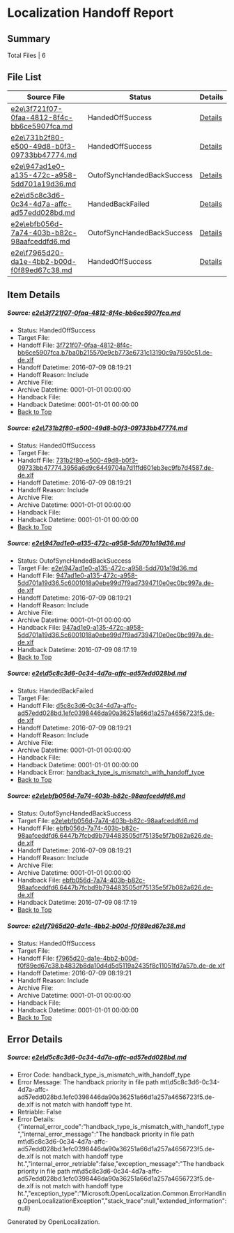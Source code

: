 # <a name='report-top'></a> Localization Handoff Report

## Summary
 Total Files | 6

## File List
 Source File | Status | Details 
 ----------- | ------ | ------- 
 [e2e\3f721f07-0faa-4812-8f4c-bb6ce5907fca.md](https://github.com/OpenLocalizationTestOrg/oltest/blob/27ac2241495bc598aa400390d218a2c3feb58a71/e2e/3f721f07-0faa-4812-8f4c-bb6ce5907fca.md) | HandedOffSuccess | [Details](#489cc34b7585ba9ab0524e7e6d3695c2bc7509df2)
 [e2e\731b2f80-e500-49d8-b0f3-09733bb47774.md](https://github.com/OpenLocalizationTestOrg/oltest/blob/1fea603491151e700c1806ebc3b2ec0f574abd71/e2e/731b2f80-e500-49d8-b0f3-09733bb47774.md) | HandedOffSuccess | [Details](#49d89aa5eb0913a721530e1c65f8d57625a661ff3)
 [e2e\947ad1e0-a135-472c-a958-5dd701a19d36.md](https://github.com/OpenLocalizationTestOrg/oltest/blob/75bd83bc29c6d0b611ee34a102f03ffbf50e193e/e2e/947ad1e0-a135-472c-a958-5dd701a19d36.md) | OutofSyncHandedBackSuccess | [Details](#451d060da3f988ec5cfd1b39845d8b28514471e74)
 [e2e\d5c8c3d6-0c34-4d7a-affc-ad57edd028bd.md](https://github.com/OpenLocalizationTestOrg/oltest/blob/65479f94d954fec0d2ad54b87db2997581c62d97/e2e/d5c8c3d6-0c34-4d7a-affc-ad57edd028bd.md) | HandedBackFailed | [Details](#6ecadf7767d3176726b423a5ffb9dffb8497d85c6)
 [e2e\ebfb056d-7a74-403b-b82c-98aafceddfd6.md](https://github.com/OpenLocalizationTestOrg/oltest/blob/bae8fd2a11c0a6ba49d93435e26e8927125df0b0/e2e/ebfb056d-7a74-403b-b82c-98aafceddfd6.md) | OutofSyncHandedBackSuccess | [Details](#e0623f2245d3d20513c097cf421471f89a6957927)
 [e2e\f7965d20-da1e-4bb2-b00d-f0f89ed67c38.md](https://github.com/OpenLocalizationTestOrg/oltest/blob/27ac2241495bc598aa400390d218a2c3feb58a71/e2e/f7965d20-da1e-4bb2-b00d-f0f89ed67c38.md) | HandedOffSuccess | [Details](#d976ca058868d09f8d2111f1c5d121c3cb1d0ade8)

## Item Details
##### <a name='489cc34b7585ba9ab0524e7e6d3695c2bc7509df2'></a> Source: [e2e\3f721f07-0faa-4812-8f4c-bb6ce5907fca.md](https://github.com/OpenLocalizationTestOrg/oltest/blob/27ac2241495bc598aa400390d218a2c3feb58a71/e2e/3f721f07-0faa-4812-8f4c-bb6ce5907fca.md)
* Status: HandedOffSuccess
* Target File: 
* Handoff File: [3f721f07-0faa-4812-8f4c-bb6ce5907fca.b7ba0b215570e9cb773e6731c13190c9a7950c51.de-de.xlf](https://github.com/OpenLocalizationTestOrg/olhandoff-e2e/blob/cf350a557ed0c2a860e60a385bdd4960c7abf444/ol-handoff/OpenLocalizationTestOrg/oltest-dede-fly/ci/3f721f07-0faa-4812-8f4c-bb6ce5907fca.b7ba0b215570e9cb773e6731c13190c9a7950c51.de-de.xlf)
* Handoff Datetime: 2016-07-09 08:19:21
* Handoff Reason: Include
* Archive File: 
* Archive Datetime: 0001-01-01 00:00:00
* Handback File: 
* Handback Datetime: 0001-01-01 00:00:00
* [Back to Top](#report-top)

##### <a name='49d89aa5eb0913a721530e1c65f8d57625a661ff3'></a> Source: [e2e\731b2f80-e500-49d8-b0f3-09733bb47774.md](https://github.com/OpenLocalizationTestOrg/oltest/blob/1fea603491151e700c1806ebc3b2ec0f574abd71/e2e/731b2f80-e500-49d8-b0f3-09733bb47774.md)
* Status: HandedOffSuccess
* Target File: 
* Handoff File: [731b2f80-e500-49d8-b0f3-09733bb47774.3956a6d9c6449704a7d1ffd601eb3ec9fb7d4587.de-de.xlf](https://github.com/OpenLocalizationTestOrg/olhandoff-e2e/blob/cf350a557ed0c2a860e60a385bdd4960c7abf444/ol-handoff/OpenLocalizationTestOrg/oltest-dede-fly/ci/731b2f80-e500-49d8-b0f3-09733bb47774.3956a6d9c6449704a7d1ffd601eb3ec9fb7d4587.de-de.xlf)
* Handoff Datetime: 2016-07-09 08:19:21
* Handoff Reason: Include
* Archive File: 
* Archive Datetime: 0001-01-01 00:00:00
* Handback File: 
* Handback Datetime: 0001-01-01 00:00:00
* [Back to Top](#report-top)

##### <a name='451d060da3f988ec5cfd1b39845d8b28514471e74'></a> Source: [e2e\947ad1e0-a135-472c-a958-5dd701a19d36.md](https://github.com/OpenLocalizationTestOrg/oltest/blob/75bd83bc29c6d0b611ee34a102f03ffbf50e193e/e2e/947ad1e0-a135-472c-a958-5dd701a19d36.md)
* Status: OutofSyncHandedBackSuccess
* Target File: [e2e\947ad1e0-a135-472c-a958-5dd701a19d36.md](https://github.com/OpenLocalizationTestOrg/oltest-dede-fly/blob/11bccc2a33adb3a0340e7f26efa9f184b4de0a66/e2e/947ad1e0-a135-472c-a958-5dd701a19d36.md)
* Handoff File: [947ad1e0-a135-472c-a958-5dd701a19d36.5c6001018a0ebe99d7f9ad7394710e0ec0bc997a.de-de.xlf](https://github.com/OpenLocalizationTestOrg/olhandoff-e2e/blob/cf350a557ed0c2a860e60a385bdd4960c7abf444/ol-handoff/OpenLocalizationTestOrg/oltest-dede-fly/ci/947ad1e0-a135-472c-a958-5dd701a19d36.5c6001018a0ebe99d7f9ad7394710e0ec0bc997a.de-de.xlf)
* Handoff Datetime: 2016-07-09 08:19:21
* Handoff Reason: Include
* Archive File: 
* Archive Datetime: 0001-01-01 00:00:00
* Handback File: [947ad1e0-a135-472c-a958-5dd701a19d36.5c6001018a0ebe99d7f9ad7394710e0ec0bc997a.de-de.xlf](https://github.com/OpenLocalizationTestOrg/olhandback-e2e/blob/392c8bc07f327a65b3162eecf22c79be7edbf055/ol-handback/OpenLocalizationTestOrg/oltest-dede-fly/ci/mt/947ad1e0-a135-472c-a958-5dd701a19d36.5c6001018a0ebe99d7f9ad7394710e0ec0bc997a.de-de.xlf)
* Handback Datetime: 2016-07-09 08:17:19
* [Back to Top](#report-top)

##### <a name='6ecadf7767d3176726b423a5ffb9dffb8497d85c6'></a> Source: [e2e\d5c8c3d6-0c34-4d7a-affc-ad57edd028bd.md](https://github.com/OpenLocalizationTestOrg/oltest/blob/65479f94d954fec0d2ad54b87db2997581c62d97/e2e/d5c8c3d6-0c34-4d7a-affc-ad57edd028bd.md)
* Status: HandedBackFailed
* Target File: 
* Handoff File: [d5c8c3d6-0c34-4d7a-affc-ad57edd028bd.1efc0398446da90a36251a66d1a257a4656723f5.de-de.xlf](https://github.com/OpenLocalizationTestOrg/olhandoff-e2e/blob/cf350a557ed0c2a860e60a385bdd4960c7abf444/ol-handoff/OpenLocalizationTestOrg/oltest-dede-fly/ci/d5c8c3d6-0c34-4d7a-affc-ad57edd028bd.1efc0398446da90a36251a66d1a257a4656723f5.de-de.xlf)
* Handoff Datetime: 2016-07-09 08:19:21
* Handoff Reason: Include
* Archive File: 
* Archive Datetime: 0001-01-01 00:00:00
* Handback File: 
* Handback Datetime: 0001-01-01 00:00:00
* Handback Error: [handback_type_is_mismatch_with_handoff_type](#6ecadf7767d3176726b423a5ffb9dffb8497d85c6handback_type_is_mismatch_with_handoff_type)
* [Back to Top](#report-top)

##### <a name='e0623f2245d3d20513c097cf421471f89a6957927'></a> Source: [e2e\ebfb056d-7a74-403b-b82c-98aafceddfd6.md](https://github.com/OpenLocalizationTestOrg/oltest/blob/bae8fd2a11c0a6ba49d93435e26e8927125df0b0/e2e/ebfb056d-7a74-403b-b82c-98aafceddfd6.md)
* Status: OutofSyncHandedBackSuccess
* Target File: [e2e\ebfb056d-7a74-403b-b82c-98aafceddfd6.md](https://github.com/OpenLocalizationTestOrg/oltest-dede-fly/blob/11bccc2a33adb3a0340e7f26efa9f184b4de0a66/e2e/ebfb056d-7a74-403b-b82c-98aafceddfd6.md)
* Handoff File: [ebfb056d-7a74-403b-b82c-98aafceddfd6.6447b7fcbd9b794483505df75135e5f7b082a626.de-de.xlf](https://github.com/OpenLocalizationTestOrg/olhandoff-e2e/blob/cf350a557ed0c2a860e60a385bdd4960c7abf444/ol-handoff/OpenLocalizationTestOrg/oltest-dede-fly/ci/ebfb056d-7a74-403b-b82c-98aafceddfd6.6447b7fcbd9b794483505df75135e5f7b082a626.de-de.xlf)
* Handoff Datetime: 2016-07-09 08:19:21
* Handoff Reason: Include
* Archive File: 
* Archive Datetime: 0001-01-01 00:00:00
* Handback File: [ebfb056d-7a74-403b-b82c-98aafceddfd6.6447b7fcbd9b794483505df75135e5f7b082a626.de-de.xlf](https://github.com/OpenLocalizationTestOrg/olhandback-e2e/blob/392c8bc07f327a65b3162eecf22c79be7edbf055/ol-handback/OpenLocalizationTestOrg/oltest-dede-fly/ci/mt/ebfb056d-7a74-403b-b82c-98aafceddfd6.6447b7fcbd9b794483505df75135e5f7b082a626.de-de.xlf)
* Handback Datetime: 2016-07-09 08:17:19
* [Back to Top](#report-top)

##### <a name='d976ca058868d09f8d2111f1c5d121c3cb1d0ade8'></a> Source: [e2e\f7965d20-da1e-4bb2-b00d-f0f89ed67c38.md](https://github.com/OpenLocalizationTestOrg/oltest/blob/27ac2241495bc598aa400390d218a2c3feb58a71/e2e/f7965d20-da1e-4bb2-b00d-f0f89ed67c38.md)
* Status: HandedOffSuccess
* Target File: 
* Handoff File: [f7965d20-da1e-4bb2-b00d-f0f89ed67c38.b4832b8da10d4d5d5119a2435f8c11051fd7a57b.de-de.xlf](https://github.com/OpenLocalizationTestOrg/olhandoff-e2e/blob/cf350a557ed0c2a860e60a385bdd4960c7abf444/ol-handoff/OpenLocalizationTestOrg/oltest-dede-fly/ci/f7965d20-da1e-4bb2-b00d-f0f89ed67c38.b4832b8da10d4d5d5119a2435f8c11051fd7a57b.de-de.xlf)
* Handoff Datetime: 2016-07-09 08:19:21
* Handoff Reason: Include
* Archive File: 
* Archive Datetime: 0001-01-01 00:00:00
* Handback File: 
* Handback Datetime: 0001-01-01 00:00:00
* [Back to Top](#report-top)


## Error Details
##### <a name='6ecadf7767d3176726b423a5ffb9dffb8497d85c6handback_type_is_mismatch_with_handoff_type'></a> Source: [e2e\d5c8c3d6-0c34-4d7a-affc-ad57edd028bd.md](#6ecadf7767d3176726b423a5ffb9dffb8497d85c6)
* Error Code: handback_type_is_mismatch_with_handoff_type
* Error Message: The handback priority in file path mt\d5c8c3d6-0c34-4d7a-affc-ad57edd028bd.1efc0398446da90a36251a66d1a257a4656723f5.de-de.xlf is not match with handoff type ht.
* Retriable: False
* Error Details: {"internal_error_code":"handback_type_is_mismatch_with_handoff_type","internal_error_message":"The handback priority in file path mt\\d5c8c3d6-0c34-4d7a-affc-ad57edd028bd.1efc0398446da90a36251a66d1a257a4656723f5.de-de.xlf is not match with handoff type ht.","internal_error_retriable":false,"exception_message":"The handback priority in file path mt\\d5c8c3d6-0c34-4d7a-affc-ad57edd028bd.1efc0398446da90a36251a66d1a257a4656723f5.de-de.xlf is not match with handoff type ht.","exception_type":"Microsoft.OpenLocalization.Common.ErrorHandling.OpenLocalizationException","stack_trace":null,"extended_information":null}


Generated by OpenLocalization.
